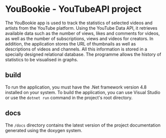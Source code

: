# YouBookie - YouTubeAPI project

The YouBookie app is used to track the statistics of selected videos and artists from the YouTube platform. 
Using the YouTube Data API, it retrieves available data such as the number of views, 
likes and comments for videos, as well as the number of subscriptions, views and videos for creators. 
In addition, the application stores the URL of thumbnails as well as descriptions of videos and channels.
All this information is stored in a specially designed relational database. The programme allows the history 
of statistics to be visualised in graphs.

## build

To run the application, you must have the .Net framework version 4.8 installed on your system. 
To build the application, you can use Visual Studio or use the `dotnet run` command in the project's root directory.

## docs

The `/docs` directory contains the latest version of the project documentation generated using the doxygen system. 